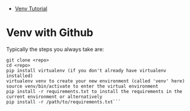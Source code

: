 - [Venv Tutorial](https://docs.python.org/3/tutorial/venv.html)
# Venv with Github #

Typically the steps you always take are:
```
git clone <repo>
cd <repo>
pip install virtualenv (if you don't already have virtualenv installed)
virtualenv venv to create your new environment (called 'venv' here)
source venv/bin/activate to enter the virtual environment
pip install -r requirements.txt to install the requirements in the current environment or alternatively
pip install -r /path/to/requirements.txt```

